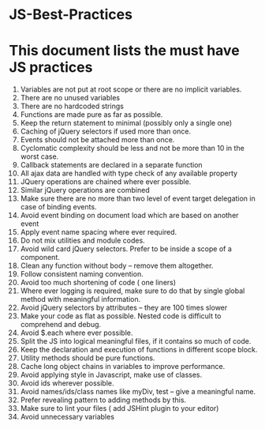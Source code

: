 # JS-Best-Practices

# This document lists the must have JS practices

1.	Variables are not put at root scope or there are no implicit variables.
2.	There are no unused variables
3.	There are no hardcoded strings
4.	Functions are made pure as far as possible.
5.	Keep the return statement to minimal (possibly only a single one)
6.	Caching of jQuery selectors if used more than once.
7.	Events should not be attached more than once.
8.	Cyclomatic complexity should be less and not be more than 10 in the worst case.
9.	Callback statements are declared in a separate function
10.	All ajax data are handled with type check of any available property
11.	JQuery operations are chained where ever possible.
12.	Similar jQuery operations are combined
13.	Make sure there are no more than two level of event target delegation in case of binding events.
14.	Avoid event binding on document load which are based on another event 
15.	Apply event name spacing where ever required. 
16.	Do not mix utilities and module codes. 
17.	Avoid wild card jQuery selectors. Prefer to be inside a scope of a component.
18.	Clean any function without body – remove them altogether.
19.	Follow consistent naming convention.
20.	Avoid too much shortening of code ( one liners)
21.	Where ever logging is required, make sure to do that by single global method with meaningful information.
22.	Avoid jQuery selectors by attributes – they are 100 times slower
23.	Make your code as flat as possible. Nested code is difficult to comprehend and debug.
24.	Avoid $.each where ever possible.
25.	Split the JS into logical meaningful files, if it contains so much of code.
26.	Keep the declaration and execution of functions in different scope block.
27.	Utility methods should be pure functions.
28.	Cache long object chains in variables to improve performance.
29.	Avoid applying style in Javascript, make use of classes.
30.	Avoid ids wherever possible.
31.	Avoid names/ids/class names like myDiv, test – give a meaningful name.
32.	Prefer revealing pattern to adding methods by this.
33.	Make sure to lint your files ( add JSHint plugin to your editor)
34.	Avoid unnecessary variables
